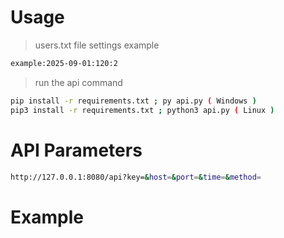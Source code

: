 # Usage
> users.txt file settings example
```bash
example:2025-09-01:120:2
```
> run the api command
```bash
pip install -r requirements.txt ; py api.py ( Windows )
pip3 install -r requirements.txt ; python3 api.py ( Linux )
```

# API Parameters
```bash
http://127.0.0.1:8080/api?key=&host=&port=&time=&method=
```

# Example
